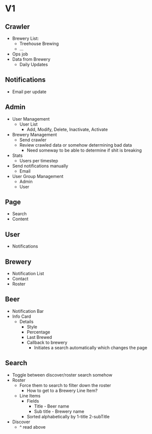# V1

## Crawler
* Brewery List:
  * Treehouse Brewing
  * ...
* Ops job
* Data from Brewery
  * Daily Updates

## Notifications
* Email per update

## Admin
* User Management
  * User List
    * Add, Modify, Delete, Inactivate, Activate
* Brewery Management
  * Send crawler
  * Review crawled data or somehow determining bad data
    * Need someway to be able to determine if shit is breaking
* Stats
  * Users per timestep
* Send notifications manually
  * Email
* User Group Management 
  * Admin
  * User
  
## Page
* Search
* Content

## User
* Notifications
  
## Brewery
* Notification List
* Contact
* Roster

## Beer
* Notification Bar
* Info Card
  * Details
    * Style
    * Percentage
    * Last Brewed
    * Callback to brewery
      * Initiates a search automatically which changes the page

## Search
  * Toggle between discover/roster search somehow
  * Roster
      * Force them to search to filter down the roster
        * How to get to a Brewery Line Item?
      * Line Items
        * Fields
          * Title - Beer name
          * Sub title - Brewery name
        * Sorted alphabetically by 1-title 2-subTitle
  * Discover
    * ^ read above